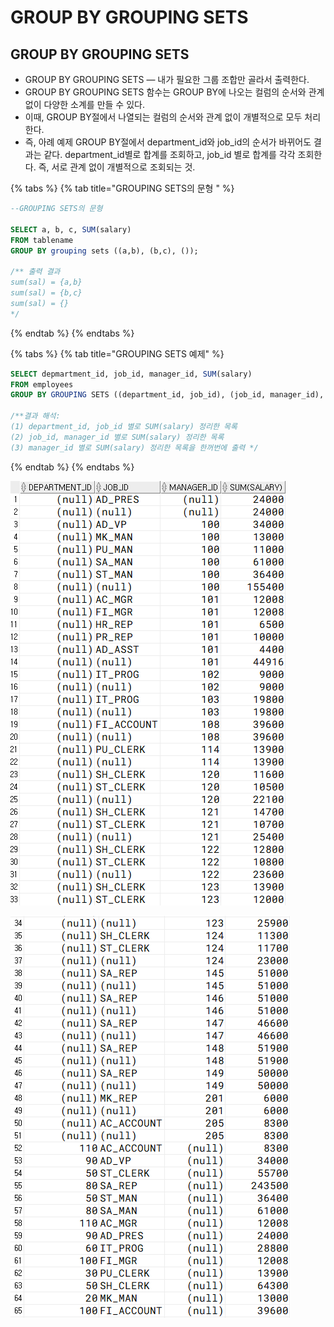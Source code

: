 # GROUP BY GROUPING SETS

## GROUP BY GROUPING SETS

* GROUP BY GROUPING SETS — 내가 필요한 그룹 조합만 골라서 출력한다. 
* GROUP BY GROUPING SETS 함수는 GROUP BY에 나오는 컬럼의 순서와 관계없이 다양한 소계를 만들 수 있다. 
* 이때, GROUP BY절에서 나열되는 컬럼의 순서와 관계 없이 개별적으로 모두 처리한다. 
* 즉, 아례 예제 GROUP BY절에서 department\_id와 job\_id의 순서가 바뀌어도 결과는 같다. department\_id별로 합계를 조회하고, job\_id 별로 합계를 각각 조회한다. 즉, 서로 관계 없이 개별적으로 조회되는 것.   

{% tabs %}
{% tab title="GROUPING SETS의 문형 " %}
```sql
--GROUPING SETS의 문형 

SELECT a, b, c, SUM(salary) 
FROM tablename 
GROUP BY grouping sets ((a,b), (b,c), ()); 

/** 출력 결과 
sum(sal) = {a,b}
sum(sal) = {b,c}
sum(sal) = {}
*/
```
{% endtab %}
{% endtabs %}

{% tabs %}
{% tab title="GROUPING SETS 예제" %}
```sql
SELECT depmartment_id, job_id, manager_id, SUM(salary) 
FROM employees 
GROUP BY GROUPING SETS ((department_id, job_id), (job_id, manager_id), (manager_id));

/**결과 해석: 
(1) department_id, job_id 별로 SUM(salary) 정리한 목록 
(2) job_id, manager_id 별로 SUM(salary) 정리한 목록 
(3) manager_id 별로 SUM(salary) 정리한 목록을 한꺼번에 출력 */
```
{% endtab %}
{% endtabs %}

![](.gitbook/assets/image%20%281%29.png)

![...&#xC774;&#xD558; &#xC0DD;&#xB7B5;](.gitbook/assets/image%20%285%29.png)

